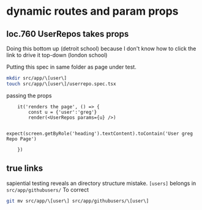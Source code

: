 
# dynamic routes and param props

## loc.760 UserRepos takes props
Doing this bottom up (detroit school) because I don't know how to click the link to drive it top-down (london school)

Putting this spec in same folder as page under test.
```bash
mkdir src/app/\[user\]
touch src/app/\[user\]/userrepo.spec.tsx
```

passing the props

```
    it('renders the page', () => {
        const u = {'user':'greg'}
        render(<UserRepos params={u} />)

        expect(screen.getByRole('heading').textContent).toContain('User greg Repo Page')

    })
```

## true links

sapiential testing reveals an directory structure mistake. ```[users]``` belongs in ```src/app/githubusers/``` To correct
```bash
git mv src/app/\[user\] src/app/githubusers/\[user\]    
```
